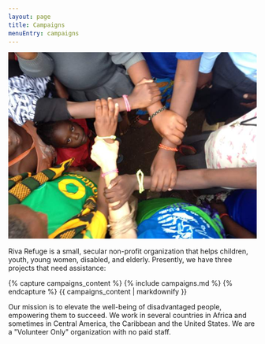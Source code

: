 ```yaml
---
layout: page
title: Campaigns
menuEntry: campaigns
---
```



![Arms links](/images/fp-hero.jpg)


Riva Refuge is a small, secular non-profit organization that helps children, youth, young women, disabled, and elderly. Presently, we have three projects that need assistance:

{% capture campaigns_content %}
{% include campaigns.md %}
{% endcapture %}
{{ campaigns_content | markdownify }}


Our mission is to elevate the well-being of disadvantaged people, empowering them to succeed. We work in several countries in Africa and sometimes in Central America, the Caribbean and the United States. We are a "Volunteer Only" organization with no paid staff.